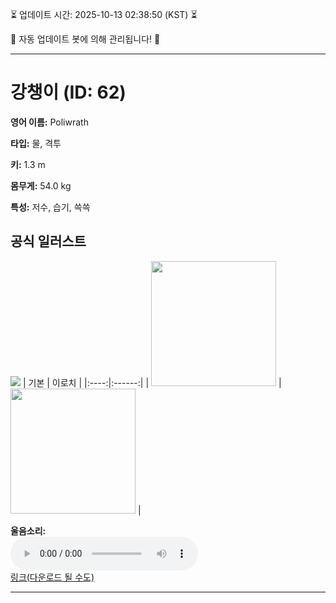 
⏳ 업데이트 시간: 2025-10-13 02:38:50 (KST) ⏳

🤖 자동 업데이트 봇에 의해 관리됩니다! 🤖

---

# 강챙이 (ID: 62)
**영어 이름:** Poliwrath

**타입:** 물, 격투

**키:** 1.3 m

**몸무게:** 54.0 kg

**특성:** 저수, 습기, 쓱쓱

## 공식 일러스트
![](https://raw.githubusercontent.com/PokeAPI/sprites/master/sprites/pokemon/other/official-artwork/62.png)
| 기본 | 이로치 |
|:----:|:------:|
| <img src="http://play.pokemonshowdown.com/sprites/ani/poliwrath.gif" width="200"> | <img src="http://play.pokemonshowdown.com/sprites/ani-shiny/poliwrath.gif" width="200"> |

**울음소리:**<br><audio controls src="https://raw.githubusercontent.com/PokeAPI/cries/main/cries/pokemon/latest/62.ogg"></audio><br> [링크(다운로드 될 수도)](https://raw.githubusercontent.com/PokeAPI/cries/main/cries/pokemon/latest/62.ogg)


---
